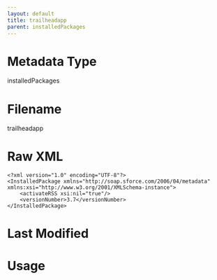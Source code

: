 ```yaml
---
layout: default
title: trailheadapp
parent: installedPackages
---
```

# Metadata Type
installedPackages


# Filename 
trailheadapp


# Raw XML
```
<?xml version="1.0" encoding="UTF-8"?>
<InstalledPackage xmlns="http://soap.sforce.com/2006/04/metadata" xmlns:xsi="http://www.w3.org/2001/XMLSchema-instance">
    <activateRSS xsi:nil="true"/>
    <versionNumber>3.7</versionNumber>
</InstalledPackage>
```


# Last Modified


# Usage

